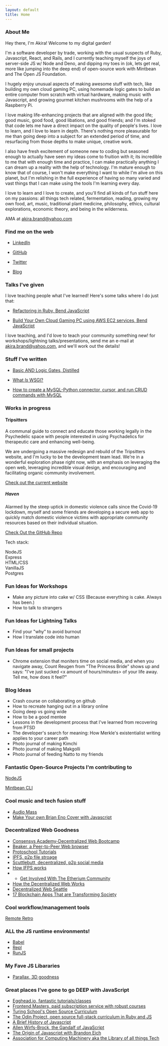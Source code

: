 ```yaml
---
layout: default
title: Home
---
```


### About Me

Hey there, I'm Akira! Welcome to my digital garden!

I'm a software developer by trade, working with the usual suspects of Ruby, Javascript, React, and Rails, and I currently teaching myself the joys of server-side JS w/ Node and Deno, and dipping my toes in (ok, lets get real, more like jumping into the deep end) of open-source work with Mintbean and The Open JS Foundation.

I hugely enjoy unusual aspects of making awesome stuff with tech, like building my own cloud gaming PC, using homemade logic gates to build an entire computer from scratch with virtual hardware, making music with Javascript, and growing gourmet kitchen mushrooms with the help of a Raspberry Pi.

I love making life-enhancing projects that are aligned with the good life; good music, good food, good libations, and good friends; and I'm stoked that code lets me have a direct impact on the quality of people's lives. I love to learn, and I love to learn in depth. There's nothing more pleasurable for me than going deep into a subject for an extended period of time, and resurfacing from those depths to make unique, creative work.

I also have fresh excitement of someone new to coding but seasoned enough to actually have seen my ideas come to fruition with it; its incredible to me that with enough time and practice, I can make practically anything I can dream up a reality with the help of technology. I'm mature enough to know that of course, I won't make everything I want to while I'm alive on this planet, but I'm relishing in the full experience of having so many varied and vast things that I can make using the tools I'm learning every day.

I love to learn and I love to create, and you'll find all kinds of fun stuff here on my passions: all things tech related, fermentation, reading, growing my own food, art, music, traditional plant medicine, philosophy, ethics, cultural explorations, economic theory, and being in the wilderness.

AMA at akira.brand@yahoo.com

### Find me on the web

- [LinkedIn](https://www.linkedin.com/in/akirabrand/)

- [GitHub](https://www.github.com/akirabrand)

- [Twitter](https://www.twitter.com/AkiraMakes)

- [Blog](https://www.medium.com/@akirabrand)

### Talks I've given

I love teaching people what I've learned! Here's some talks where I do just that:

- [Refactoring in Ruby, Bend JavaScript](https://youtu.be/oii16rgOOYw?t=258)

- [Build Your Own Cloud Gaming PC using AWS EC2 services, Bend JavaScript](https://medium.com/@akirabrand/build-a-gaming-pc-w-aws-5e68e7cd207c)

I love teaching, and I'd love to teach your community something new! for workshops/lightning talks/presentations, send me an e-mail at akira.brand@yahoo.com, and we'll work out the details!

### Stuff I've written

- [Basic AND Logic Gates, Distilled](https://medium.com/@akirabrand/basic-and-logic-gates-distilled-c404f18a3d43)

- [What _Is_ WSGI?](https://medium.com/@akirabrand/what-is-wsgi-9835bf08ed7b)

- [How to create a MySQL-Python connector, cursor, and run CRUD commands with MySQL](https://medium.com/@akirabrand/internship-day-four-command-line-queries-to-create-mysql-python-connector-cursor-and-run-crud-ce978d2f227f)

### Works in progress

#### Tripsitters

A communal guide to connect and educate those working legally in the Psychedelic space with people interested in using Psychadelics for therapeutic care and enhancing well-being.

We are undergoing a massive redesign and rebuild of the Tripsitters website, and I'm lucky to be the development team lead. We're in a wonderful exploration phase right now, with an emphasis on leveraging the open web, leveraging incredible visual design, and encouraging and facilitating organic community involvement.

[Check out the current website](https://www.tripsitters.com)

##### Haven

Alarmed by the steep uptick in domestic violence calls since the Covid-19 lockdown, myself and some friends are developing a secure web app to quickly match domestic violence victims with appropriate community resources based on their individual situation.

[Check Out the GitHub Repo](https://github.com/Haven-App/haven-backend)

Tech stack:

NodeJS  
Express  
HTML/CSS  
VanillaJS  
Postgres

### Fun Ideas for Workshops

- Make any picture into cake w/ CSS (Because everything is cake. Always has been.)
- How to talk to strangers

### Fun Ideas for Lightning Talks

- Find your "why" to avoid burnout
- How I translate code into human

### Fun Ideas for small projects

- Chrome extension that moniters time on social media, and when you navigate away, Count Reugen from "The Princess Bride" shows up and says:
  "I've just sucked <x amount of hours/minutes> of your life away. Tell me, how does it feel?"

### Blog Ideas

- Crash course on collaborating on github
- How to recreate hanging out in a library online
- Going deep vs going wide
- How to be a good mentee
- Lessons in the development process that I've learned from recovering from PTSD
- The developer's search for meaning: How Merkle's existentialist writing applies to your career path
- Photo journal of making Kimchi
- Photo journal of making Makgolli
- Photo journal of feeding Natto to my friends

### Fantastic Open-Source Projects I'm contributing to

[NodeJS](https://github.com/nodejs/nodejs.dev)

[Mintbean CLI](https://github.com/Mintbean/mintbean-cli/issues?q=is%3Aopen+is%3Aissue)

### Cool music and tech fusion stuff

- [Audio Mass](https://audiomass.co/)
- [Make Your own Brian Eno Cover with Javascript](https://teropa.info/blog/2016/07/28/javascript-systems-music.html)

### Decentralized Web Goodness

- [Consensys Academy-Decentralized Web Bootcamp](https://consensys.net/academy/)
- [Beaker, a Peer-to-Peer Web browser](https://beakerbrowser.com/)
- [Protoschool Tutorials](https://proto.school/)
- [IPFS, p2p file stroage](https://ipfs.io/)
- [Scuttlebutt, decentralized, p2p social media](https://scuttlebutt.nz/)
- [How IFPS works](https://docs.ipfs.io/concepts/how-ipfs-works/#content-addressing)
- - [Get Involved With The Etherium Community](https://ethereum.org/en/community/)
- [How the Decentralized Web Works](https://datatogether.org/posts/05_dweb_primer/)
- [Decentralized Web Seattle](https://twitter.com/DwebSeattle)
- [17 Blockchain Apps That are Transforming Society](https://blockgeeks.com/guides/blockchain-applications/)

### Cool workflow/management tools

[Remote Retro](https://remoteretro.org/)

### ALL the JS runtime environments!

- [Babel](bableljs.io)
- [Repl](https://repl.it/~)
- [RunJS](https://runjs.dev/)

### My Fave JS Libararies

- [Parallax, 3D goodness](http://matthew.wagerfield.com/parallax/)

### Great places I've gone to go DEEP with JavaScript

- [Egghead.io, fantastic tutorials/classes](https://egghead.io/)
- [Frontend Masters, paid subscription service with robust courses](www.frontendmasters.com)
- [Turing School's Open Source Curriculum](www.frontend.turing.io)
- [The Odin Project, open source full-stack curriculum in Ruby and JS](https://www.theodinproject.com/tracks)
- [A Brief History of Javascript](https://medium.com/@_benaston/lesson-1a-the-history-of-javascript-8c1ce3bffb17)
- [Allen Wirfs-Brock, the Gandalf of JavaScript](http://www.wirfs-brock.com/allen/)
- [The Origin of Javascript with Brandon Eich](https://web.archive.org/web/20150817165652/http://devchat.tv/js-jabber/124-jsj-the-origin-of-javascript-with-brendan-eich)
- [Association for Computing Machinery aka the Library of all things Tech](https://dl.acm.org/doi/10.1145/3386327)
